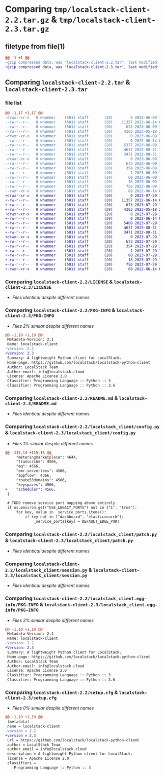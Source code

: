 # Comparing `tmp/localstack-client-2.2.tar.gz` & `tmp/localstack-client-2.3.tar.gz`

## filetype from file(1)

```diff
@@ -1 +1 @@
-gzip compressed data, was "localstack-client-2.2.tar", last modified: Fri Jun  9 17:42:46 2023, max compression
+gzip compressed data, was "localstack-client-2.3.tar", last modified: Sat Jul 29 19:19:47 2023, max compression
```

## Comparing `localstack-client-2.2.tar` & `localstack-client-2.3.tar`

### file list

```diff
@@ -1,17 +1,17 @@
-drwxr-xr-x   0 whummer    (501) staff       (20)        0 2023-06-09 17:42:46.952392 localstack-client-2.2/
--rw-r--r--   0 whummer    (501) staff       (20)    11357 2022-06-14 05:51:42.000000 localstack-client-2.2/LICENSE
--rw-r--r--   0 whummer    (501) staff       (20)      673 2023-06-09 17:42:46.952485 localstack-client-2.2/PKG-INFO
--rw-r--r--   0 whummer    (501) staff       (20)     4303 2023-05-18 20:09:36.000000 localstack-client-2.2/README.md
-drwxr-xr-x   0 whummer    (501) staff       (20)        0 2023-06-09 17:42:46.950719 localstack-client-2.2/localstack_client/
--rw-r--r--   0 whummer    (501) staff       (20)        0 2022-06-14 05:51:43.000000 localstack-client-2.2/localstack_client/__init__.py
--rw-r--r--   0 whummer    (501) staff       (20)     5377 2023-06-09 17:29:45.000000 localstack-client-2.2/localstack_client/config.py
--rw-r--r--   0 whummer    (501) staff       (20)     4637 2022-08-31 16:04:05.000000 localstack-client-2.2/localstack_client/patch.py
--rw-r--r--   0 whummer    (501) staff       (20)     3471 2022-08-31 16:04:05.000000 localstack-client-2.2/localstack_client/session.py
-drwxr-xr-x   0 whummer    (501) staff       (20)        0 2023-06-09 17:42:46.952278 localstack-client-2.2/localstack_client.egg-info/
--rw-r--r--   0 whummer    (501) staff       (20)      673 2023-06-09 17:42:46.000000 localstack-client-2.2/localstack_client.egg-info/PKG-INFO
--rw-r--r--   0 whummer    (501) staff       (20)      354 2023-06-09 17:42:46.000000 localstack-client-2.2/localstack_client.egg-info/SOURCES.txt
--rw-r--r--   0 whummer    (501) staff       (20)        1 2023-06-09 17:42:46.000000 localstack-client-2.2/localstack_client.egg-info/dependency_links.txt
--rw-r--r--   0 whummer    (501) staff       (20)       60 2023-06-09 17:42:46.000000 localstack-client-2.2/localstack_client.egg-info/requires.txt
--rw-r--r--   0 whummer    (501) staff       (20)       18 2023-06-09 17:42:46.000000 localstack-client-2.2/localstack_client.egg-info/top_level.txt
--rw-r--r--   0 whummer    (501) staff       (20)      756 2023-06-09 17:42:46.953063 localstack-client-2.2/setup.cfg
--rwxr-xr-x   0 whummer    (501) staff       (20)       60 2022-06-14 05:51:43.000000 localstack-client-2.2/setup.py
+drwxr-xr-x   0 whummer    (501) staff       (20)        0 2023-07-29 19:19:47.726802 localstack-client-2.3/
+-rw-r--r--   0 whummer    (501) staff       (20)    11357 2022-06-14 05:51:42.000000 localstack-client-2.3/LICENSE
+-rw-r--r--   0 whummer    (501) staff       (20)      673 2023-07-29 19:19:47.726873 localstack-client-2.3/PKG-INFO
+-rw-r--r--   0 whummer    (501) staff       (20)     4303 2023-05-18 20:09:36.000000 localstack-client-2.3/README.md
+drwxr-xr-x   0 whummer    (501) staff       (20)        0 2023-07-29 19:19:47.725728 localstack-client-2.3/localstack_client/
+-rw-r--r--   0 whummer    (501) staff       (20)        0 2022-06-14 05:51:43.000000 localstack-client-2.3/localstack_client/__init__.py
+-rw-r--r--   0 whummer    (501) staff       (20)     5400 2023-07-29 19:19:32.000000 localstack-client-2.3/localstack_client/config.py
+-rw-r--r--   0 whummer    (501) staff       (20)     4637 2022-08-31 16:04:05.000000 localstack-client-2.3/localstack_client/patch.py
+-rw-r--r--   0 whummer    (501) staff       (20)     3471 2022-08-31 16:04:05.000000 localstack-client-2.3/localstack_client/session.py
+drwxr-xr-x   0 whummer    (501) staff       (20)        0 2023-07-29 19:19:47.726698 localstack-client-2.3/localstack_client.egg-info/
+-rw-r--r--   0 whummer    (501) staff       (20)      673 2023-07-29 19:19:47.000000 localstack-client-2.3/localstack_client.egg-info/PKG-INFO
+-rw-r--r--   0 whummer    (501) staff       (20)      354 2023-07-29 19:19:47.000000 localstack-client-2.3/localstack_client.egg-info/SOURCES.txt
+-rw-r--r--   0 whummer    (501) staff       (20)        1 2023-07-29 19:19:47.000000 localstack-client-2.3/localstack_client.egg-info/dependency_links.txt
+-rw-r--r--   0 whummer    (501) staff       (20)       60 2023-07-29 19:19:47.000000 localstack-client-2.3/localstack_client.egg-info/requires.txt
+-rw-r--r--   0 whummer    (501) staff       (20)       18 2023-07-29 19:19:47.000000 localstack-client-2.3/localstack_client.egg-info/top_level.txt
+-rw-r--r--   0 whummer    (501) staff       (20)      756 2023-07-29 19:19:47.727169 localstack-client-2.3/setup.cfg
+-rwxr-xr-x   0 whummer    (501) staff       (20)       60 2022-06-14 05:51:43.000000 localstack-client-2.3/setup.py
```

### Comparing `localstack-client-2.2/LICENSE` & `localstack-client-2.3/LICENSE`

 * *Files identical despite different names*

### Comparing `localstack-client-2.2/PKG-INFO` & `localstack-client-2.3/PKG-INFO`

 * *Files 2% similar despite different names*

```diff
@@ -1,10 +1,10 @@
 Metadata-Version: 2.1
 Name: localstack-client
-Version: 2.2
+Version: 2.3
 Summary: A lightweight Python client for LocalStack.
 Home-page: https://github.com/localstack/localstack-python-client
 Author: LocalStack Team
 Author-email: info@localstack.cloud
 License: Apache License 2.0
 Classifier: Programming Language :: Python :: 3
 Classifier: Programming Language :: Python :: 3.6
```

### Comparing `localstack-client-2.2/README.md` & `localstack-client-2.3/README.md`

 * *Files identical despite different names*

### Comparing `localstack-client-2.2/localstack_client/config.py` & `localstack-client-2.3/localstack_client/config.py`

 * *Files 1% similar despite different names*

```diff
@@ -115,14 +115,15 @@
     "meteringmarketplace": 4644,
     "transcribe": 4566,
     "mq": 4566,
     "emr-serverless": 4566,
     "appflow": 4566,
     "route53domains": 4566,
     "keyspaces": 4566,
+    "scheduler": 4566,
 }
 
 # TODO remove service port mapping above entirely
 if os.environ.get("USE_LEGACY_PORTS") not in ["1", "true"]:
     for key, value in _service_ports.items():
         if key not in ["dashboard", "elasticsearch"]:
             _service_ports[key] = DEFAULT_EDGE_PORT
```

### Comparing `localstack-client-2.2/localstack_client/patch.py` & `localstack-client-2.3/localstack_client/patch.py`

 * *Files identical despite different names*

### Comparing `localstack-client-2.2/localstack_client/session.py` & `localstack-client-2.3/localstack_client/session.py`

 * *Files identical despite different names*

### Comparing `localstack-client-2.2/localstack_client.egg-info/PKG-INFO` & `localstack-client-2.3/localstack_client.egg-info/PKG-INFO`

 * *Files 2% similar despite different names*

```diff
@@ -1,10 +1,10 @@
 Metadata-Version: 2.1
 Name: localstack-client
-Version: 2.2
+Version: 2.3
 Summary: A lightweight Python client for LocalStack.
 Home-page: https://github.com/localstack/localstack-python-client
 Author: LocalStack Team
 Author-email: info@localstack.cloud
 License: Apache License 2.0
 Classifier: Programming Language :: Python :: 3
 Classifier: Programming Language :: Python :: 3.6
```

### Comparing `localstack-client-2.2/setup.cfg` & `localstack-client-2.3/setup.cfg`

 * *Files 0% similar despite different names*

```diff
@@ -1,10 +1,10 @@
 [metadata]
 name = localstack-client
-version = 2.2
+version = 2.3
 url = https://github.com/localstack/localstack-python-client
 author = LocalStack Team
 author_email = info@localstack.cloud
 description = A lightweight Python client for LocalStack.
 license = Apache License 2.0
 classifiers = 
 	Programming Language :: Python :: 3
```

